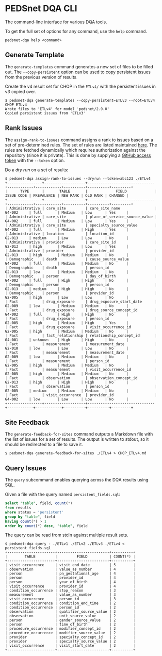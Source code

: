 # PEDSnet DQA CLI

The command-line interface for various DQA tools.

To get the full set of options for any command, use the `help` command.

```
pedsnet-dqa help <command>
```

## Generate Template

The `generate-templates` command generates a new set of files to be filled out. The `--copy-persistent` option can be used to copy persistent issues from the previous version of results.

Create the v4 result set for CHOP in the `ETLv4/` with the persistent issues in v3 copied over.

```
$ pedsnet-dqa generate-templates --copy-persistent=ETLv3 --root=ETLv4 CHOP ETLv4
Wrote files to 'ETLv4' for model 'pedsnet/2.0.0'
Copied persistent issues from 'ETLv3'
```

## Rank Issues

The `assign-rank-to-issues` command assigns a rank to issues based on a set of pre-determined rules. The set of rules are listed maintained [here](https://github.com/PEDSnet/Data-Quality/tree/master/SecondaryReports/Ranking). The rules are fetched dynamically which requires authorization against the repository (since it is private). This is done by supplying a [GitHub access token](https://help.github.com/articles/creating-an-access-token-for-command-line-use/) with the `--token` option.

Do a *dry run* on a set of results:

```
$ pedsnet-dqa assign-rank-to-issues --dryrun --token=abc123 ./ETLv4
+----------------+-------------------+-------------------------------+------------+------------+----------+----------+---------+
|      TYPE      |       TABLE       |             FIELD             | ISSUE CODE | PREVALENCE | NEW RANK | OLD RANK | CHANGED |
+----------------+-------------------+-------------------------------+------------+------------+----------+----------+---------+
| Administrative | care_site         | care_site_name                | G4-002     | full       | Medium   | Low      | Yes     |
| Administrative | care_site         | place_of_service_source_value | G4-002     | full       | Medium   | Low      | Yes     |
| Administrative | care_site         | specialty_source_value        | G4-002     | full       | Medium   | High     | Yes     |
| Administrative | location          | location_id                   | G2-013     | medium     | Low      | Low      | No      |
| Administrative | provider          | care_site_id                  | G2-013     | high       | Medium   | Low      | Yes     |
| Administrative | provider          | provider_id                   | G2-013     | high       | Medium   | Medium   | No      |
| Demographic    | death             | cause_source_value            | G4-002     | full       | Medium   | Medium   | No      |
| Demographic    | death             | person_id                     | G2-013     | low        | Medium   | Medium   | No      |
| Demographic    | person            | day_of_birth                  | G4-002     | full       | High     | High     | No      |
| Demographic    | person            | person_id                     | G2-013     | medium     | High     | High     | No      |
| Demographic    | person            | provider_id                   | G2-005     | high       | Low      | Low      | No      |
| Fact           | drug_exposure     | drug_exposure_start_date      | G2-009     | low        | Medium   | Medium   | No      |
| Fact           | drug_exposure     | drug_source_concept_id        | G4-002     | full       | High     | High     | No      |
| Fact           | drug_exposure     | person_id                     | G2-005     | high       | Medium   | High     | Yes     |
| Fact           | drug_exposure     | visit_occurrence_id           | G2-005     | high       | Medium   | Medium   | No      |
| Fact           | fact_relationship | relationship_concept_id       | G4-001     | unknown    | High     | High     | No      |
| Fact           | measurement       | measurement_date              | G2-010     | low        | Low      | Low      | No      |
| Fact           | measurement       | measurement_date              | G2-009     | low        | Medium   | Medium   | No      |
| Fact           | measurement       | person_id                     | G2-005     | high       | Medium   | Medium   | No      |
| Fact           | measurement       | visit_occurrence_id           | G2-005     | high       | Medium   | Medium   | No      |
| Fact           | observation       | observation_concept_id        | G2-013     | high       | High     | High     | No      |
| Fact           | observation       | person_id                     | G2-005     | medium     | Medium   | Medium   | No      |
| Fact           | visit_occurrence  | provider_id                   | G4-002     | low        | Low      | Low      | No      |
+----------------+-------------------+-------------------------------+------------+------------+----------+----------+---------+
```

## Site Feedback

The `generate-feedback-for-sites` command outputs a Markdown file with the list of issues for a set of results. The output is written to stdout, so it should be redirected to a file to save it.

```
$ pedsnet-dqa generate-feedback-for-sites ./ETLv4 > CHOP_ETLv4.md
```

## Query Issues

The `query` subcommand enables querying across the DQA results using SQL.

Given a file with the query named `persistent_fields.sql`:

```sql
select "table", field, count(*)
from results
where status = 'persistent'
group by "table", field
having count(*) > 1
order by count(*) desc, "table", field
```

The query can be read from stdin against multiple result sets.

```
$ pedsnet-dqa query - ./ETLv1 ./ETLv2 ./ETLv3 ./ETLv4 < persistent_fields.sql
+----------------------+------------------------+----------+
|        TABLE         |         FIELD          | COUNT(*) |
+----------------------+------------------------+----------+
| visit_occurrence     | visit_end_date         | 5        |
| observation          | value_as_number        | 4        |
| person               | pn_gestational_age     | 4        |
| person               | provider_id            | 4        |
| person               | year_of_birth          | 4        |
| visit_occurrence     | provider_id            | 4        |
| condition_occurrence | stop_reason            | 3        |
| measurement          | value_as_number        | 3        |
| visit_occurrence     | person_id              | 3        |
| condition_occurrence | condition_end_time     | 2        |
| condition_occurrence | person_id              | 2        |
| observation          | qualifier_source_value | 2        |
| observation          | unit_source_value      | 2        |
| person               | gender_source_value    | 2        |
| person               | time_of_birth          | 2        |
| procedure_occurrence | modifier_concept_id    | 2        |
| procedure_occurrence | modifier_source_value  | 2        |
| provider             | specialty_concept_id   | 2        |
| provider             | specialty_source_value | 2        |
| visit_occurrence     | visit_start_date       | 2        |
+----------------------+------------------------+----------+
```

